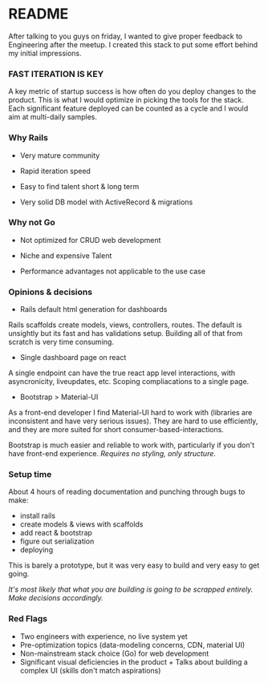 # README

After talking to you guys on friday, I wanted to give proper feedback to Engineering after the meetup.
I created this stack to put some effort behind my initial impressions.

### FAST ITERATION IS KEY

A key metric of startup success is how often do you deploy changes to the product. This is what I would optimize in picking the tools for the stack.
Each significant feature deployed can be counted as a cycle and I would aim at multi-daily samples.

### Why Rails

* Very mature community

* Rapid iteration speed

* Easy to find talent short & long term

* Very solid DB model with ActiveRecord & migrations

### Why not Go

* Not optimized for CRUD web development

* Niche and expensive Talent

* Performance advantages not applicable to the use case

### Opinions & decisions

* Rails default html generation for dashboards

Rails scaffolds create models, views, controllers, routes. The default is unsightly but its fast and has validations setup. Building all of that from scratch is very time consuming.

* Single dashboard page on react

A single endpoint can have the true react app level interactions, with asyncronicity, liveupdates, etc. Scoping compliacations to a single page.

* Bootstrap > Material-UI

As a front-end developer I find Material-UI hard to work with (libraries are inconsistent and have very serious issues).
They are hard to use efficiently, and they are more suited for short consumer-based-interactions.

Bootstrap is much easier and reliable to work with, particularly if you don't have front-end experience. *Requires no styling, only structure*.

### Setup time

About 4 hours of reading documentation and punching through bugs to make:
 - install rails
 - create models & views with scaffolds
 - add react & bootstrap
 - figure out serialization
 - deploying

This is barely a prototype, but it was very easy to build and very easy to get going.

*It's most likely that what you are building is going to be scrapped entirely. Make decisions accordingly.*

### Red Flags

- Two engineers with experience, no live system yet
- Pre-optimization topics (data-modeling concerns, CDN, material UI)
- Non-mainstream stack choice (Go) for web development
- Significant visual deficiencies in the product + Talks about building a complex UI (skills don't match aspirations)
